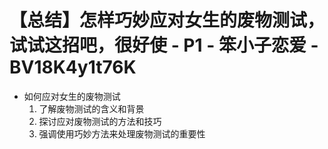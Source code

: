 # 【总结】怎样巧妙应对女生的废物测试，试试这招吧，很好使 - P1 - 笨小子恋爱 - BV18K4y1t76K

-   如何应对女生的废物测试
    1.  了解废物测试的含义和背景
    2.  探讨应对废物测试的方法和技巧
    3.  强调使用巧妙方法来处理废物测试的重要性